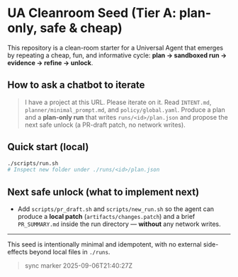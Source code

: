 # UA Cleanroom Seed (Tier A: plan-only, safe & cheap)
This repository is a clean-room starter for a Universal Agent that emerges by repeating a cheap, fun, and informative cycle:
**plan → sandboxed run → evidence → refine → unlock**.

## How to ask a chatbot to iterate
> I have a project at this URL. Please iterate on it. Read `INTENT.md`, `planner/minimal_prompt.md`, and `policy/global.yaml`. 
> Produce a plan and a **plan-only run** that writes `runs/<id>/plan.json` and propose the next safe unlock (a PR-draft patch, no network writes).

## Quick start (local)
```bash
./scripts/run.sh
# Inspect new folder under ./runs/<id>/plan.json
```

## Next safe unlock (what to implement next)
- Add `scripts/pr_draft.sh` and `scripts/new_run.sh` so the agent can produce a **local patch** (`artifacts/changes.patch`) and a brief `PR_SUMMARY.md` inside the run directory — **without** any network writes.

---
This seed is intentionally minimal and idempotent, with no external side-effects beyond local files in `./runs`.
> sync marker 2025-09-06T21:40:27Z
